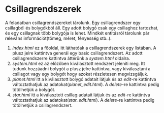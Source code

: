 
#  Csillagrendszerek

A feladatban csillagrendszereket tárolunk. Egy csillagrendszer egy csillagból és bolygókból áll. Egy adott bolygó csak egy csillaghoz tartozhat, és egy csillagnak több bolygója is lehet. Mindkét entitásról tárolunk pár releváns információt(tömeg, méret, fényesség stb..).

 1. *index.html* ez a főoldal, itt láthatóak a csillagrendszerek egy listában. A plusz jelre kattintva generál egy basic csillagrendszert. Az adott csillagrendszerre kattintva áttérünk a *system.html* oldalra.
 2. *system.html* ez az előzőben kiválasztott rendszert jeleníti meg. Itt tudunk hozzáadni bolygót a plusz jelre kattintva, vagy kiválasztani a csillagot vagy egy bolygót hogy azokat részletesen megvizsgáljuk.
 3. *planet.html* itt a kiválasztott bolygó adatait látjuk és az *edit*-re kattintva változtathatjuk az adatokat(*planet_edit.html*). A *delete*-re kattintva pedig tötölhetjük a bolygót.
 4.  *star.html* itt a kiválasztott csillag adatait látjuk és az *edit*-re kattintva változtathatjuk az adatokat(*star_edit.html*). A *delete*-re kattintva pedig tötölhetjük a csillagrendszert.